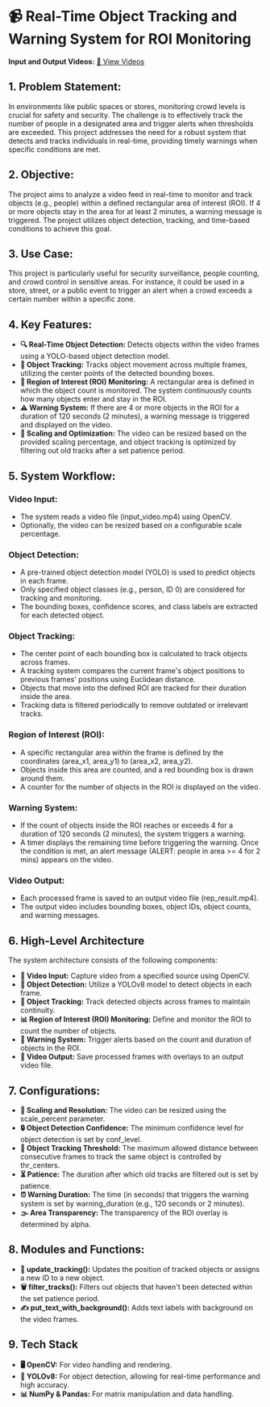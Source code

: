 # 📹 Real-Time Object Tracking and Warning System for ROI Monitoring

**Input and Output Videos:** [🎥 View Videos](https://bit.ly/Realtime-Prople-Tracking)

## 1. Problem Statement:
In environments like public spaces or stores, monitoring crowd levels is crucial for safety and security. The challenge is to effectively track the number of people in a designated area and trigger alerts when thresholds are exceeded. This project addresses the need for a robust system that detects and tracks individuals in real-time, providing timely warnings when specific conditions are met.

## 2. Objective:
The project aims to analyze a video feed in real-time to monitor and track objects (e.g., people) within a defined rectangular area of interest (ROI). If 4 or more objects stay in the area for at least 2 minutes, a warning message is triggered. The project utilizes object detection, tracking, and time-based conditions to achieve this goal.

## 3. Use Case:
This project is particularly useful for security surveillance, people counting, and crowd control in sensitive areas. For instance, it could be used in a store, street, or a public event to trigger an alert when a crowd exceeds a certain number within a specific zone.

## 4. Key Features:
- **🔍 Real-Time Object Detection:** Detects objects within the video frames using a YOLO-based object detection model.
- **🚶 Object Tracking:** Tracks object movement across multiple frames, utilizing the center points of the detected bounding boxes.
- **📏 Region of Interest (ROI) Monitoring:** A rectangular area is defined in which the object count is monitored. The system continuously counts how many objects enter and stay in the ROI.
- **⚠️ Warning System:** If there are 4 or more objects in the ROI for a duration of 120 seconds (2 minutes), a warning message is triggered and displayed on the video.
- **🔧 Scaling and Optimization:** The video can be resized based on the provided scaling percentage, and object tracking is optimized by filtering out old tracks after a set patience period.

## 5. System Workflow:
### Video Input:
- The system reads a video file (input_video.mp4) using OpenCV.
- Optionally, the video can be resized based on a configurable scale percentage.

### Object Detection:
- A pre-trained object detection model (YOLO) is used to predict objects in each frame.
- Only specified object classes (e.g., person, ID 0) are considered for tracking and monitoring.
- The bounding boxes, confidence scores, and class labels are extracted for each detected object.

### Object Tracking:
- The center point of each bounding box is calculated to track objects across frames.
- A tracking system compares the current frame's object positions to previous frames' positions using Euclidean distance.
- Objects that move into the defined ROI are tracked for their duration inside the area.
- Tracking data is filtered periodically to remove outdated or irrelevant tracks.

### Region of Interest (ROI):
- A specific rectangular area within the frame is defined by the coordinates (area_x1, area_y1) to (area_x2, area_y2).
- Objects inside this area are counted, and a red bounding box is drawn around them.
- A counter for the number of objects in the ROI is displayed on the video.

### Warning System:
- If the count of objects inside the ROI reaches or exceeds 4 for a duration of 120 seconds (2 minutes), the system triggers a warning.
- A timer displays the remaining time before triggering the warning. Once the condition is met, an alert message (ALERT: people in area >= 4 for 2 mins) appears on the video.

### Video Output:
- Each processed frame is saved to an output video file (rep_result.mp4).
- The output video includes bounding boxes, object IDs, object counts, and warning messages.

## 6. High-Level Architecture
The system architecture consists of the following components:
- **🎥 Video Input:** Capture video from a specified source using OpenCV.
- **🤖 Object Detection:** Utilize a YOLOv8 model to detect objects in each frame.
- **🔗 Object Tracking:** Track detected objects across frames to maintain continuity.
- **📊 Region of Interest (ROI) Monitoring:** Define and monitor the ROI to count the number of objects.
- **🚨 Warning System:** Trigger alerts based on the count and duration of objects in the ROI.
- **💾 Video Output:** Save processed frames with overlays to an output video file.

## 7. Configurations:
- **🔄 Scaling and Resolution:** The video can be resized using the scale_percent parameter.
- **🔒 Object Detection Confidence:** The minimum confidence level for object detection is set by conf_level.
- **📏 Object Tracking Threshold:** The maximum allowed distance between consecutive frames to track the same object is controlled by thr_centers.
- **⏳ Patience:** The duration after which old tracks are filtered out is set by patience.
- **⏰ Warning Duration:** The time (in seconds) that triggers the warning system is set by warning_duration (e.g., 120 seconds or 2 minutes).
- **🌫️ Area Transparency:** The transparency of the ROI overlay is determined by alpha.

## 8. Modules and Functions:
- **🔄 update_tracking():** Updates the position of tracked objects or assigns a new ID to a new object.
- **🗑️ filter_tracks():** Filters out objects that haven't been detected within the set patience period.
- **✍️ put_text_with_background():** Adds text labels with background on the video frames.

## 9. Tech Stack
- **🖥️ OpenCV:** For video handling and rendering.
- **🤖 YOLOv8:** For object detection, allowing for real-time performance and high accuracy.
- **📊 NumPy & Pandas:** For matrix manipulation and data handling.
